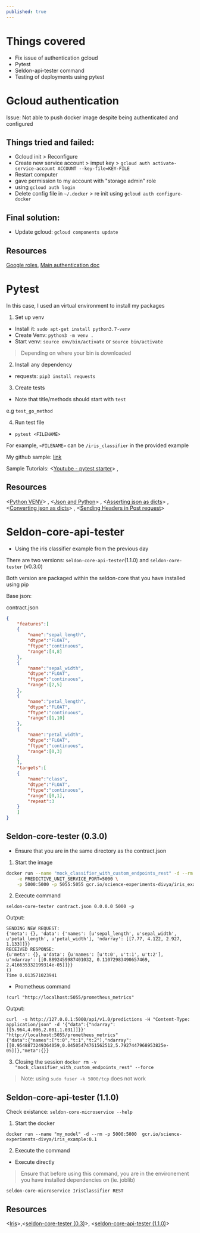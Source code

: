 ```yaml
---
published: true
---
```

# Things covered
- Fix issue of authentication gcloud
- Pytest
- Seldon-api-tester command
- Testing of deployments using pytest

# Gcloud authentication
Issue:
Not able to push docker image despite being authenticated and configured

## Things tried and failed:
- Gcloud init  > Reconfigure
- Create new service account > imput key > `gcloud auth activate-service-account ACCOUNT --key-file=KEY-FILE`
- Restart computer
- gave permission to my account with "storage admin" role
- using `gcloud auth login`
- Delete config file in `~/.docker` > re init using `gcloud auth configure-docker`


## Final solution:

- Update gcloud: `gcloud components update`


## Resources
[Google roles](https://cloud.google.com/container-registry/docs/access-control), [Main authentication doc](https://cloud.google.com/container-registry/docs/advanced-authentication)

# Pytest

In this case, I used an virtual environment to install my packages

1. Set up venv

- Install it: `sudo apt-get install python3.7-venv`
- Create Venv: `python3 -m venv .`
- Start venv: `source env/bin/activate` or `source bin/activate`

> Depending on where your bin is downloaded




2. Install any dependency

- requests: `pip3 install requests`

3. Create tests

- Note that title/methods should start with `test`

e.g `test_go_method`

4. Run test file
- `pytest <FILENAME>`

For example, `<FILENAME>` can be `/iris_classifier` in the provided example

My github sample: [link](https://github.com/Deunitato-sentient/snr-pytest-samples)

Sample Tutorials:
<[Youtube - pytest starter](https://www.youtube.com/watch?v=wWVXf1WWCl0)> , 

## Resources
<[Python VENV](https://packaging.python.org/tutorials/installing-packages/#creating-virtual-environments)> , <[Json and Python](https://www.w3schools.com/python/python_json.asp)> , <[Asserting json as dicts](https://stackoverflow.com/questions/35030755/assert-json-response)> , <[Converting json as dicts](https://www.geeksforgeeks.org/convert-json-to-dictionary-in-python/)> , <[Sending Headers in Post request](https://stackoverflow.com/questions/9746303/how-do-i-send-a-post-request-as-a-json)>

# Seldon-core-api-tester
- Using the iris classifier example from the previous day

There are two versions: `seldon-core-api-tester`(1.1.0) and `seldon-core-tester` (v0.3.0)

Both version are packaged within the seldon-core that you have installed using pip

Base json:


contract.json
```json
{
    "features":[
    {
        "name":"sepal_length",
        "dtype":"FLOAT",
        "ftype":"continuous",
        "range":[4,8]
    },
    {
        "name":"sepal_width",
        "dtype":"FLOAT",
        "ftype":"continuous",
        "range":[2,5]
    },
    {
        "name":"petal_length",
        "dtype":"FLOAT",
        "ftype":"continuous",
        "range":[1,10]
    },
    {
        "name":"petal_width",
        "dtype":"FLOAT",
        "ftype":"continuous",
        "range":[0,3]
    }
    ],
    "targets":[
    {
        "name":"class",
        "dtype":"FLOAT",
        "ftype":"continuous",
        "range":[0,1],
        "repeat":3
    }
    ]
}
```

## Seldon-core-tester (0.3.0)

- Ensure that you are in the same directory as the contract.json

1. Start the image
```bash
docker run --name "mock_classifier_with_custom_endpoints_rest" -d --rm \
    -e PREDICTIVE_UNIT_SERVICE_PORT=5000 \
    -p 5000:5000 -p 5055:5055 gcr.io/science-experiments-divya/iris_example:0.1
```


2. Execute command 

`seldon-core-tester contract.json 0.0.0.0 5000 -p`

Output:

```
SENDING NEW REQUEST:
{'meta': {}, 'data': {'names': [u'sepal_length', u'sepal_width', u'petal_length', u'petal_width'], 'ndarray': [[7.77, 4.122, 2.927, 1.133]]}}
RECEIVED RESPONSE:
{u'meta': {}, u'data': {u'names': [u't:0', u't:1', u't:2'], u'ndarray': [[0.8892459987401032, 0.11072983490657469, 2.416635332199314e-05]]}}
()
Time 0.013571023941
```

- Prometheus command

`!curl "http://localhost:5055/prometheus_metrics"`


Output:
```
curl  -s http://127.0.0.1:5000/api/v1.0/predictions -H "Content-Type: application/json" -d '{"data":{"ndarray":[[5.964,4.006,2.081,1.031]]}}' "http://localhost:5055/prometheus_metrics"
{"data":{"names":["t:0","t:1","t:2"],"ndarray":[[0.9548873249364059,0.04505474761562512,5.7927447968953825e-05]]},"meta":{}}
```

3. Closing the session
`docker rm -v "mock_classifier_with_custom_endpoints_rest" --force`

> Note: using `sudo fuser -k 5000/tcp` does not work

## Seldon-core-api-tester (1.1.0)

Check existance:
`seldon-core-microservice --help`

1. Start the docker

`docker run --name "my_model" -d --rm -p 5000:5000  gcr.io/science-experiments-divya/iris_example:0.1`

2. Execute the command

- Execute directly

> Ensure that before using this command, you are in the environement you have installed dependencies on (ie. joblib)

`seldon-core-microservice IrisClassifier REST`




## Resources
<[Iris](https://docs.seldon.io/projects/seldon-core/en/v1.1.0/examples/iris.html?highlight=iris)>,<[seldon-core-tester (0.3)](https://docs.seldon.io/projects/seldon-core/en/v0.3.0/examples/custom_endpoints.html)>, <[seldon-core-api-tester (1.1.0)](https://docs.seldon.io/projects/seldon-core/en/v0.3.0/workflow/api-testing.html#microservice-api-tester)>
